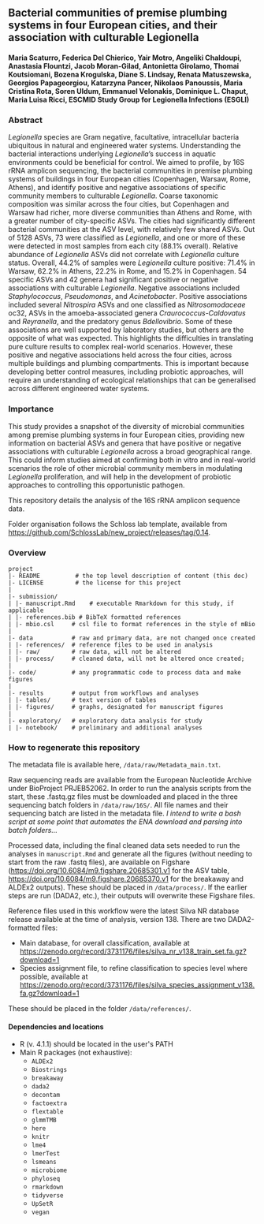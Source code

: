 ## Bacterial communities of premise plumbing systems in four European cities, and their association with culturable Legionella

#### Maria Scaturro, Federica Del Chierico, Yair Motro, Angeliki Chaldoupi, Anastasia Flountzi, Jacob Moran-Gilad, Antonietta Girolamo, Thomai Koutsiomani, Bozena Krogulska, Diane S. Lindsay, Renata Matuszewska, Georgios Papageorgiou, Katarzyna Pancer, Nikolaos Panoussis, Maria Cristina Rota, Soren Uldum, Emmanuel Velonakis, Dominique L. Chaput, Maria Luisa Ricci, ESCMID Study Group for Legionella Infections (ESGLI)

### Abstract
*Legionella* species are Gram negative, facultative, intracellular bacteria ubiquitous in natural and engineered water systems. Understanding the bacterial interactions underlying *Legionella*’s success in aquatic environments could be beneficial for control. We aimed to profile, by 16S rRNA amplicon sequencing, the bacterial communities in premise plumbing systems of buildings in four European cities (Copenhagen, Warsaw, Rome, Athens), and identify positive and negative associations of specific community members to culturable *Legionella*. Coarse taxonomic composition was similar across the four cities, but Copenhagen and Warsaw had richer, more diverse communities than Athens and Rome, with a greater number of city-specific ASVs. The cities had significantly different bacterial communities at the ASV level, with relatively few shared ASVs. Out of 5128 ASVs, 73 were classified as *Legionella*, and one or more of these were detected in most samples from each city (88.1% overall). Relative abundance of *Legionella* ASVs did not correlate with *Legionella* culture status. Overall, 44.2% of samples were *Legionella* culture positive: 71.4% in Warsaw, 62.2% in Athens, 22.2% in Rome, and 15.2% in Copenhagen. 54 specific ASVs and 42 genera had significant positive or negative associations with culturable *Legionella*. Negative associations included *Staphylococcus*, *Pseudomonas*, and *Acinetobacter*. Positive associations included several *Nitrospira* ASVs and one classified as *Nitrosomodaceae* oc32, ASVs in the amoeba-associated genera *Craurococcus-Caldovatus* and *Reyranella*, and the predatory genus *Bdellovibrio*. Some of these associations are well supported by laboratory studies, but others are the opposite of what was expected. This highlights the difficulties in translating pure culture results to complex real-world scenarios. However, these positive and negative associations held across the four cities, across multiple buildings and plumbing compartments. This is important because developing better control measures, including probiotic approaches, will require an understanding of ecological relationships that can be generalised across different engineered water systems.

### Importance
This study provides a snapshot of the diversity of microbial communities among premise plumbing systems in four European cities, providing new information on bacterial ASVs and genera that have positive or negative associations with culturable *Legionella* across a broad geographical range. This could inform studies aimed at confirming both in vitro and in real-world scenarios the role of other microbial community members in modulating *Legionella* proliferation, and will help in the development of probiotic approaches to controlling this opportunistic pathogen.


This repository details the analysis of the 16S rRNA amplicon sequence data.

Folder organisation follows the Schloss lab template, available from https://github.com/SchlossLab/new_project/releases/tag/0.14.


### Overview

	project
	|- README          # the top level description of content (this doc)
	|- LICENSE         # the license for this project
	|
	|- submission/
	| |- manuscript.Rmd    # executable Rmarkdown for this study, if applicable
	| |- references.bib # BibTeX formatted references
	| |- mbio.csl     # csl file to format references in the style of mBio
	|
	|- data           # raw and primary data, are not changed once created
	| |- references/  # reference files to be used in analysis
	| |- raw/         # raw data, will not be altered
	| |- process/     # cleaned data, will not be altered once created;
	|
	|- code/          # any programmatic code to process data and make figures
	|
	|- results        # output from workflows and analyses
	| |- tables/      # text version of tables
	| |- figures/     # graphs, designated for manuscript figures
	|
	|- exploratory/   # exploratory data analysis for study
	| |- notebook/    # preliminary and additional analyses



### How to regenerate this repository
The metadata file is available here, `/data/raw/Metadata_main.txt`.

Raw sequencing reads are available from the European Nucleotide Archive under BioProject PRJEB52062. In order to run the analysis scripts from the start, these .fastq.gz files must be downloaded and placed in the three sequencing batch folders in `/data/raw/16S/`. All file names and their sequencing batch are listed in the metadata file. *I intend to write a bash script at some point that automates the ENA download and parsing into batch folders...*

Processed data, including the final cleaned data sets needed to run the analyses in `manuscript.Rmd` and generate all the figures (without needing to start from the raw .fastq files), are available on Figshare (https://doi.org/10.6084/m9.figshare.20685301.v1 for the ASV table, https://doi.org/10.6084/m9.figshare.20685370.v1 for the breakaway and ALDEx2 outputs). These should be placed in `/data/process/`. If the earlier steps are run (DADA2, etc.), their outputs will overwrite these Figshare files. 

Reference files used in this workflow were the latest Silva NR database release available at the time of analysis, version 138. There are two DADA2-formatted files:

* Main database, for overall classification, available at https://zenodo.org/record/3731176/files/silva_nr_v138_train_set.fa.gz?download=1
* Species assignment file, to refine classification to species level where possible, available at https://zenodo.org/record/3731176/files/silva_species_assignment_v138.fa.gz?download=1

These should be placed in the folder `/data/references/`.

#### Dependencies and locations
* R (v. 4.1.1) should be located in the user's PATH
* Main R packages (not exhaustive):
  * `ALDEx2`
  * `Biostrings`
  * `breakaway`
  * `dada2`
  * `decontam`
  * `factoextra`
  * `flextable`
  * `glmmTMB`
  * `here`
  * `knitr`
  * `lme4`
  * `lmerTest`
  * `lsmeans`
  * `microbiome`
  * `phyloseq`
  * `rmarkdown`
  * `tidyverse`
  * `UpSetR`
  * `vegan`